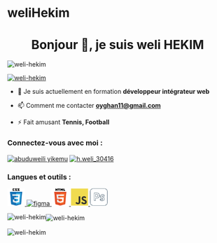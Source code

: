 # weliHekim
<h1 align="center">Bonjour 👋, je suis weli HEKIM</h1>

<p align="left"> <img src="https://komarev.com/ghpvc/?username=weli-hekim&label=Profile%20views&color=0e75b6&style=flat" alt="weli-hekim" /> </p>

<p align="left"> <a href="https://github.com/ryo-ma/github-profile-trophy"><img src="https://github-profile-trophy.vercel.app/?username=weli-hekim" alt="weli-hekim" /></a> </p>

- 🌱 Je suis actuellement en formation **développeur intégrateur web**

- 📫 Comment me contacter **oyghan11@gmail.com**

- ⚡ Fait amusant **Tennis, Football**

<h3 align="left">Connectez-vous avec moi :</h3>
<p align="left">
<a href="https://linkedin.com/in/abuduweili yikemu" target="blank"><img align="center" src="https://raw.githubusercontent.com/rahuldkjain/github-profile-readme-generator/master/src/images/icons/Social/linked-in-alt.svg" alt="abuduweili yikemu" height="30" width="40" /></a>
<a href="https://discord.gg/h.weli_30416" target="blank"><img align="center" src="https://raw.githubusercontent.com/rahuldkjain/github-profile-readme-generator/master/src/images/icons/Social/discord.svg" alt="h.weli_30416" height="30" width="40" /></a>
</p>

<h3 align="left">Langues et outils :</h3>
<p align="left"> <a href="https://www.w3schools.com/css/" target="_blank" rel="noreferrer"> <img src="https://raw.githubusercontent.com/devicons/devicon/master/icons/css3/css3-original-wordmark.svg" alt="css3" width="40" height="40"/> </a> <a href="https://www.figma.com/" target="_blank" rel="noreferrer"> <img src="https://www.vectorlogo.zone/logos/figma/figma-icon.svg" alt="figma" width="40" height="40"/> </a> <a href="https://www.w3.org/html/" target="_blank" rel="noreferrer"> <img src="https://raw.githubusercontent.com/devicons/devicon/master/icons/html5/html5-original-wordmark.svg" alt="html5" width="40" height="40"/> </a> <a href="https://developer.mozilla.org/en-US/docs/Web/JavaScript" target="_blank" rel="noreferrer"> <img src="https://raw.githubusercontent.com/devicons/devicon/master/icons/javascript/javascript-original.svg" alt="javascript" width="40" height="40"/> </a> <a href="https://www.photoshop.com/en" target="_blank" rel="noreferrer"> <img src="https://raw.githubusercontent.com/devicons/devicon/master/icons/photoshop/photoshop-line.svg" alt="photoshop" width="40" height="40"/> </a> </p>

<p><img align="left" src="https://github-readme-stats.vercel.app/api/top-langs?username=weli-hekim&show_icons=true&locale=en&layout=compact" alt="weli-hekim" /></p>

<p> <img align="center" src="https://github-readme-stats.vercel.app/api?username=weli-hekim&show_icons=true&locale=fr" alt="weli-hekim" /></p>

<p><img align="center" src="https://github-readme-streak-stats.herokuapp.com/?user=weli-hekim&" alt="weli-hekim" /></p>
